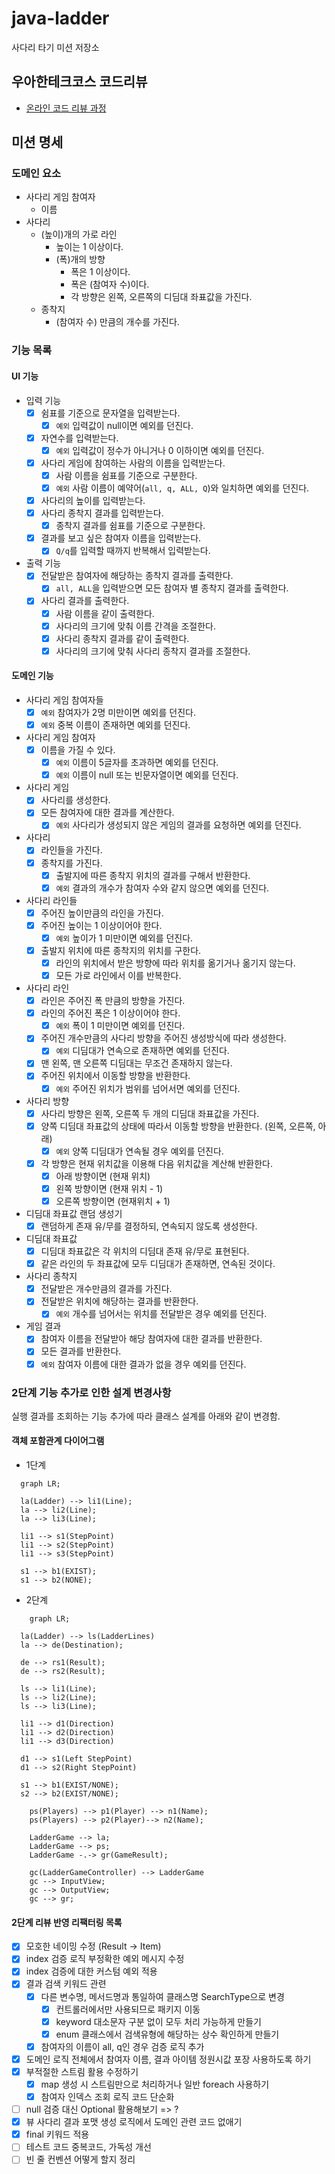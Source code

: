# java-ladder

사다리 타기 미션 저장소

## 우아한테크코스 코드리뷰

- [온라인 코드 리뷰 과정](https://github.com/woowacourse/woowacourse-docs/blob/master/maincourse/README.md)

## 미션 명세

### 도메인 요소

- 사다리 게임 참여자
    - 이름
- 사다리
    - (높이)개의 가로 라인
        - 높이는 1 이상이다.
        - (폭)개의 방향
            - 폭은 1 이상이다.
            - 폭은 (참여자 수)이다.
            - 각 방향은 왼쪽, 오른쪽의 디딤대 좌표값을 가진다.
    - 종착지
        - (참여자 수) 만큼의 개수를 가진다.

### 기능 목록

#### UI 기능

- 입력 기능
    - [x] 쉼표를 기준으로 문자열을 입력받는다.
        - [x] `예외` 입력값이 null이면 예외를 던진다.
    - [x] 자연수를 입력받는다.
        - [x] `예외` 입력값이 정수가 아니거나 0 이하이면 예외를 던진다.
    - [x] 사다리 게임에 참여하는 사람의 이름을 입력받는다.
        - [x] 사람 이름을 쉼표를 기준으로 구분한다.
        - [x] `예외`  사람 이름이 예약어(`all, q, ALL, Q`)와 일치하면 예외를 던진다.
    - [x] 사다리의 높이를 입력받는다.
    - [x] 사다리 종착지 결과를 입력받는다.
        - [x] 종착지 결과를 쉼표를 기준으로 구분한다.
    - [x] 결과를 보고 싶은 참여자 이름을 입력받는다.
        - [x] `Q/q`를 입력할 때까지 반복해서 입력받는다.

- 출력 기능
    - [x] 전달받은 참여자에 해당하는 종착지 결과를 출력한다.
        - [x] `all, ALL`을 입력받으면 모든 참여자 별 종착지 결과를 출력한다.
    - [x] 사다리 결과를 출력한다.
        - [x] 사람 이름을 같이 출력한다.
        - [x] 사다리의 크기에 맞춰 이름 간격을 조절한다.
        - [x] 사다리 종착지 결과를 같이 출력한다.
        - [x] 사다리의 크기에 맞춰 사다리 종착지 결과를 조절한다.

#### 도메인 기능

- 사다리 게임 참여자들
    - [x] `예외` 참여자가 2명 미만이면 예외를 던진다.
    - [x] `예외` 중복 이름이 존재하면 예외를 던진다.
- 사다리 게임 참여자
    - [x] 이름을 가질 수 있다.
        - [x] `예외` 이름이 5글자를 초과하면 예외를 던진다.
        - [x] `예외` 이름이 null 또는 빈문자열이면 예외를 던진다.

- 사다리 게임
    - [x] 사다리를 생성한다.
    - [x] 모든 참여자에 대한 결과를 계산한다.
        - [x] `예외` 사다리가 생성되지 않은 게임의 결과를 요청하면 예외를 던진다.
- 사다리
    - [x] 라인들을 가진다.
    - [x] 종착지를 가진다.
        - [x] 출발지에 따른 종착지 위치의 결과를 구해서 반환한다.
        - [x] `예외` 결과의 개수가 참여자 수와 같지 않으면 예외를 던진다.
- 사다리 라인들
    - [x] 주어진 높이만큼의 라인을 가진다.
    - [x] 주어진 높이는 1 이상이어야 한다.
        - [x] `예외` 높이가 1 미만이면 예외를 던진다.
    - [x] 출발지 위치에 따른 종착지의 위치를 구한다.
        - [x] 라인의 위치에서 받은 방향에 따라 위치를 옮기거나 옮기지 않는다.
        - [x] 모든 가로 라인에서 이를 반복한다.
- 사다리 라인
    - [x] 라인은 주어진 폭 만큼의 방향을 가진다.
    - [x] 라인의 주어진 폭은 1 이상이어야 한다.
        - [x] `예외` 폭이 1 미만이면 예외를 던진다.
    - [x] 주어진 개수만큼의 사다리 방향을 주어진 생성방식에 따라 생성한다.
        - [x] `예외` 디딤대가 연속으로 존재하면 예외를 던진다.
    - [x] 맨 왼쪽, 맨 오른쪽 디딤대는 무조건 존재하지 않는다.
    - [x] 주어진 위치에서 이동할 방향을 반환한다.
        - [x] `예외` 주어진 위치가 범위를 넘어서면 예외를 던진다.
- 사다리 방향
    - [x] 사다리 방향은 왼쪽, 오른쪽 두 개의 디딤대 좌표값을 가진다.
    - [x] 양쪽 디딤대 좌표값의 상태에 따라서 이동할 방향을 반환한다. (왼쪽, 오른쪽, 아래)
        - [x] `예외` 양쪽 디딤대가 연속될 경우 예외를 던진다.
    - [x] 각 방향은 현재 위치값을 이용해 다음 위치값을 계산해 반환한다.
        - [x] 아래 방향이면 (현재 위치)
        - [x] 왼쪽 방향이면 (현재 위치 - 1)
        - [x] 오른쪽 방향이면 (현재위치 + 1)
- 디딤대 좌표값 랜덤 생성기
    - [x] 랜덤하게 존재 유/무를 결정하되, 연속되지 않도록 생성한다.
- 디딤대 좌표값
    - [x] 디딤대 좌표값은 각 위치의 디딤대 존재 유/무로 표현된다.
    - [x] 같은 라인의 두 좌표값에 모두 디딤대가 존재하면, 연속된 것이다.
- 사다리 종착지
    - [x] 전달받은 개수만큼의 결과를 가진다.
    - [x] 전달받은 위치에 해당하는 결과를 반환한다.
        - [x] `예외` 개수를 넘어서는 위치를 전달받은 경우 예외를 던진다.
- 게임 결과
    - [x] 참여자 이름을 전달받아 해당 참여자에 대한 결과를 반환한다.
    - [x] 모든 결과를 반환한다.
    - [x] `예외` 참여자 이름에 대한 결과가 없을 경우 예외를 던진다.

### 2단계 기능 추가로 인한 설계 변경사항

실행 결과를 조회하는 기능 추가에 따라 클래스 설계를 아래와 같이 변경함.

#### 객체 포함관계 다이어그램

- 1단계

```mermaid
  graph LR;
  
  la(Ladder) --> li1(Line);
  la --> li2(Line);
  la --> li3(Line);
  
  li1 --> s1(StepPoint)
  li1 --> s2(StepPoint)
  li1 --> s3(StepPoint)
  
  s1 --> b1(EXIST);
  s1 --> b2(NONE);
```

- 2단계

```mermaid
    graph LR;
  
  la(Ladder) --> ls(LadderLines)
  la --> de(Destination);
  
  de --> rs1(Result);
  de --> rs2(Result);
  
  ls --> li1(Line);
  ls --> li2(Line);
  ls --> li3(Line);
  
  li1 --> d1(Direction)
  li1 --> d2(Direction)
  li1 --> d3(Direction)
  
  d1 --> s1(Left StepPoint)
  d1 --> s2(Right StepPoint)
  
  s1 --> b1(EXIST/NONE);  
  s2 --> b2(EXIST/NONE);

    ps(Players) --> p1(Player) --> n1(Name);
    ps(Players) --> p2(Player)--> n2(Name);
    
    LadderGame --> la;
    LadderGame --> ps;
    LadderGame -.-> gr(GameResult);
    
    gc(LadderGameController) --> LadderGame
    gc --> InputView;
    gc --> OutputView;
    gc --> gr;

```

#### 2단계 리뷰 반영 리팩터링 목록

- [x] 모호한 네이밍 수정 (Result -> Item)
- [x] index 검증 로직 부정확한 예외 메시지 수정
- [x] index 검증에 대한 커스텀 예외 적용
- [x] 결과 검색 키워드 관련
    - [x] 다른 변수명, 메서드명과 통일하여 클래스명 SearchType으로 변경
        - [x] 컨트롤러에서만 사용되므로 패키지 이동
        - [x] keyword 대소문자 구분 없이 모두 처리 가능하게 만들기
        - [x] enum 클래스에서 검색유형에 해당하는 상수 확인하게 만들기
    - [x] 참여자의 이름이 all, q인 경우 검증 로직 추가
- [x] 도메인 로직 전체에서 참여자 이름, 결과 아이템 정원시값 포장 사용하도록 하기
- [x] 부적절한 스트림 활용 수정하기
    - [x] map 생성 시 스트림만으로 처리하거나 일반 foreach 사용하기
    - [x] 참여자 인덱스 조회 로직 코드 단순화
- [ ] null 검증 대신 Optional 활용해보기 => ?
- [x] 뷰 사다리 결과 포맷 생성 로직에서 도메인 관련 코드 없애기
- [x] final 키워드 적용
- [ ] 테스트 코드 중복코드, 가독성 개선
- [ ] 빈 줄 컨벤션 어떻게 할지 정리
